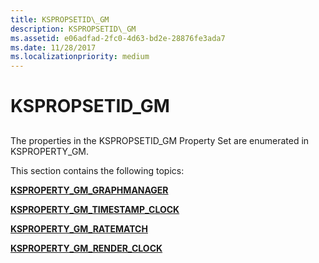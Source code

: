 ```yaml
---
title: KSPROPSETID\_GM
description: KSPROPSETID\_GM
ms.assetid: e06adfad-2fc0-4d63-bd2e-28876fe3ada7
ms.date: 11/28/2017
ms.localizationpriority: medium
---
```


# KSPROPSETID\_GM


## <span id="ddk_kspropsetid_gm_ks"></span><span id="DDK_KSPROPSETID_GM_KS"></span>


The properties in the KSPROPSETID\_GM Property Set are enumerated in KSPROPERTY\_GM.

This section contains the following topics:

[**KSPROPERTY\_GM\_GRAPHMANAGER**](ksproperty-gm-graphmanager.md)

[**KSPROPERTY\_GM\_TIMESTAMP\_CLOCK**](ksproperty-gm-timestamp-clock.md)

[**KSPROPERTY\_GM\_RATEMATCH**](ksproperty-gm-ratematch.md)

[**KSPROPERTY\_GM\_RENDER\_CLOCK**](ksproperty-gm-render-clock.md)

 

 





